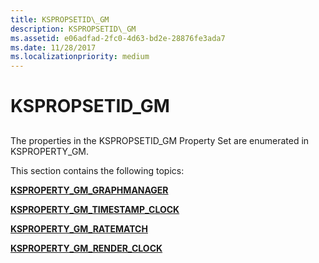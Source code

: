 ```yaml
---
title: KSPROPSETID\_GM
description: KSPROPSETID\_GM
ms.assetid: e06adfad-2fc0-4d63-bd2e-28876fe3ada7
ms.date: 11/28/2017
ms.localizationpriority: medium
---
```


# KSPROPSETID\_GM


## <span id="ddk_kspropsetid_gm_ks"></span><span id="DDK_KSPROPSETID_GM_KS"></span>


The properties in the KSPROPSETID\_GM Property Set are enumerated in KSPROPERTY\_GM.

This section contains the following topics:

[**KSPROPERTY\_GM\_GRAPHMANAGER**](ksproperty-gm-graphmanager.md)

[**KSPROPERTY\_GM\_TIMESTAMP\_CLOCK**](ksproperty-gm-timestamp-clock.md)

[**KSPROPERTY\_GM\_RATEMATCH**](ksproperty-gm-ratematch.md)

[**KSPROPERTY\_GM\_RENDER\_CLOCK**](ksproperty-gm-render-clock.md)

 

 





